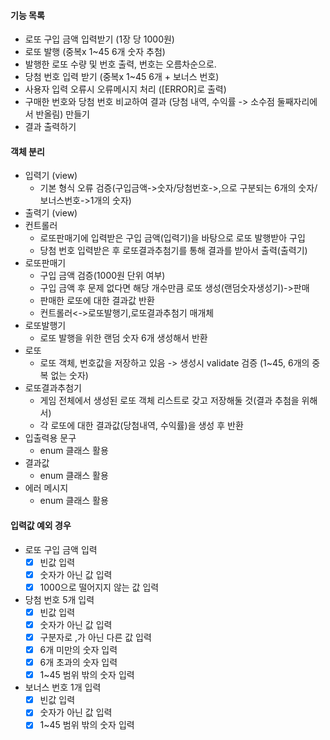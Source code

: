 #### 기능 목록

- 로또 구입 금액 입력받기 (1장 당 1000원)
- 로또 발행 (중복x 1~45 6개 숫자 추첨)
- 발행한 로또 수량 및 번호 출력, 번호는 오름차순으로.
- 당첨 번호 입력 받기 (중복x 1~45 6개 + 보너스 번호)
- 사용자 입력 오류시 오류메시지 처리 ([ERROR]로 출력)
- 구매한 번호와 당첨 번호 비교하여 결과 (당첨 내역, 수익률 -> 소수점 둘째자리에서 반올림) 만들기
- 결과 출력하기

#### 객체 분리

- 입력기 (view)
    - 기본 형식 오류 검증(구입금액->숫자/당첨번호->,으로 구분되는 6개의 숫자/보너스번호->1개의 숫자)
- 출력기 (view)
- 컨트롤러
    - 로또판매기에 입력받은 구입 금액(입력기)을 바탕으로 로또 발행받아 구입
    - 당첨 번호 입력받은 후 로또결과추첨기를 통해 결과를 받아서 출력(출력기)
- 로또판매기
    - 구입 금액 검증(1000원 단위 여부)
    - 구입 금액 후 문제 없다면 해당 개수만큼 로또 생성(랜덤숫자생성기)->판매
    - 판매한 로또에 대한 결과값 반환
    - 컨트롤러<->로또발행기,로또결과추첨기 매개체
- 로또발행기
    - 로또 발행을 위한 랜덤 숫자 6개 생성해서 반환
- 로또
    - 로또 객체, 번호값을 저장하고 있음 -> 생성시 validate 검증 (1~45, 6개의 중복 없는 숫자)
- 로또결과추첨기
    - 게임 전체에서 생성된 로또 객체 리스트로 갖고 저장해둘 것(결과 추첨을 위해서)
    - 각 로또에 대한 결과값(당첨내역, 수익률)을 생성 후 반환
- 입출력용 문구
    - enum 클래스 활용
- 결과값
    - enum 클래스 활용
- 에러 메시지
    - enum 클래스 활용

#### 입력값 예외 경우

- 로또 구입 금액 입력
    - [x] 빈값 입력
    - [x] 숫자가 아닌 값 입력
    - [x] 1000으로 떨어지지 않는 값 입력
- 당첨 번호 5개 입력
    - [x] 빈값 입력
    - [x] 숫자가 아닌 값 입력
    - [x] 구분자로 ,가 아닌 다른 값 입력
    - [x] 6개 미만의 숫자 입력
    - [x] 6개 초과의 숫자 입력
    - [x] 1~45 범위 밖의 숫자 입력
- 보너스 번호 1개 입력
    - [x] 빈값 입력
    - [x] 숫자가 아닌 값 입력
    - [x] 1~45 범위 밖의 숫자 입력
